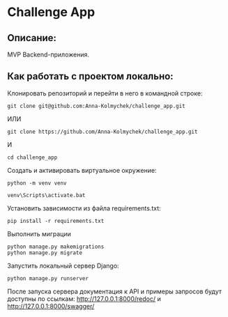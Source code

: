 # Challenge App

## Описание:
MVP Backend-приложения.

## Как работать с проектом локально:
Клонировать репозиторий и перейти в него в командной строке:
```
git clone git@github.com:Anna-Kolmychek/challenge_app.git
```
ИЛИ
```
git clone https://github.com/Anna-Kolmychek/challenge_app.git
```
И
```
cd challenge_app
```
Создать и активировать виртуальное окружение:
```
python -m venv venv
```
```
venv\Scripts\activate.bat
```
Установить зависимости из файла requirements.txt:
```
pip install -r requirements.txt
```

Выполнить миграции
```
python manage.py makemigrations
python manage.py migrate
```

Запустить локальный сервер Django:
```
python manage.py runserver
```

После запуска сервера документация к API и примеры запросов будут доступны по ссылкам:
http://127.0.0.1:8000/redoc/ и http://127.0.0.1:8000/swagger/